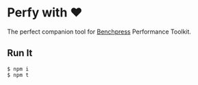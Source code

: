 # Perfy with ♥️

The perfect companion tool for [Benchpress](https://github.com/angular/angular/tree/master/modules/%40angular/benchpress) Performance Toolkit.

## Run It

```
$ npm i
$ npm t
```